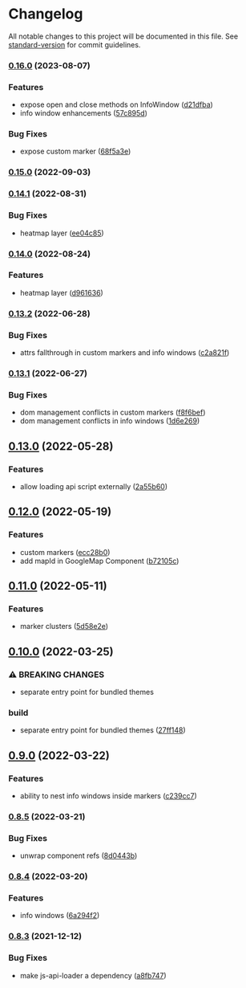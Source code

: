 # Changelog

All notable changes to this project will be documented in this file. See [standard-version](https://github.com/conventional-changelog/standard-version) for commit guidelines.

### [0.16.0](https://github.com/inocan-group/vue3-google-maps/compare/v0.15.0...v0.16.0) (2023-08-07)


### Features

* expose open and close methods on InfoWindow ([d21dfba](https://github.com/inocan-group/vue3-google-maps/commit/d21dfbaea309c94d9c9ce8a8a58676cd1760b768))
* info window enhancements ([57c895d](https://github.com/inocan-group/vue3-google-maps/commit/57c895d14104dfa48467fd5e46797db9f3723363))


### Bug Fixes

* expose custom marker ([68f5a3e](https://github.com/inocan-group/vue3-google-maps/commit/68f5a3e2244e9a51abb3a7ccc3ebc394e3050b4b))

### [0.15.0](https://github.com/inocan-group/vue3-google-maps/compare/v0.14.1...v0.15.0) (2022-09-03)

### [0.14.1](https://github.com/inocan-group/vue3-google-maps/compare/v0.14.0...v0.14.1) (2022-08-31)


### Bug Fixes

* heatmap layer ([ee04c85](https://github.com/inocan-group/vue3-google-maps/commit/ee04c85cc4491740d4d4593465b48eb7f618746b))

### [0.14.0](https://github.com/inocan-group/vue3-google-maps/compare/v0.13.2...v0.14.0) (2022-08-24)


### Features

* heatmap layer ([d961636](https://github.com/inocan-group/vue3-google-maps/commit/d9616368e3aa263b45ad805058d73ae7e5c25ed2))

### [0.13.2](https://github.com/inocan-group/vue3-google-maps/compare/v0.13.1...v0.13.2) (2022-06-28)


### Bug Fixes

* attrs fallthrough in custom markers and info windows ([c2a821f](https://github.com/inocan-group/vue3-google-maps/commit/c2a821feb1a27254a167eea717ac9f64fdd343a1))

### [0.13.1](https://github.com/inocan-group/vue3-google-maps/compare/v0.13.0...v0.13.1) (2022-06-27)


### Bug Fixes

* dom management conflicts in custom markers ([f8f6bef](https://github.com/inocan-group/vue3-google-maps/commit/f8f6beff78a37499e981354dd51f81b1db1eaa6a))
* dom management conflicts in info windows ([1d6e269](https://github.com/inocan-group/vue3-google-maps/commit/1d6e26938012b09e7f17a0276085a8935902dcc9))

## [0.13.0](https://github.com/inocan-group/vue3-google-maps/compare/v0.12.0...v0.13.0) (2022-05-28)


### Features

* allow loading api script externally ([2a55b60](https://github.com/inocan-group/vue3-google-maps/commit/2a55b60ae57fedf0e5315cb696bbbf9f70a1c2ae))

## [0.12.0](https://github.com/inocan-group/vue3-google-maps/compare/v0.10.0...v0.12.0) (2022-05-19)


### Features

* custom markers ([ecc28b0](https://github.com/inocan-group/vue3-google-maps/commit/ecc28b0455a54502734ae1ae9b1d69cde9e0652e))
* add mapId in GoogleMap Component ([b72105c](https://github.com/inocan-group/vue3-google-maps/commit/b72105ca33bcf115ce83fe5a09ad4ccc5530d8bc))
## [0.11.0](https://github.com/inocan-group/vue3-google-maps/compare/v0.10.0...v0.11.0) (2022-05-11)


### Features

* marker clusters ([5d58e2e](https://github.com/inocan-group/vue3-google-maps/commit/5d58e2e9ead8356c972d7700b9218ba77889ad15))

## [0.10.0](https://github.com/inocan-group/vue3-google-maps/compare/v0.9.0...v0.10.0) (2022-03-25)


### ⚠ BREAKING CHANGES

* separate entry point for bundled themes

### build

* separate entry point for bundled themes ([27ff148](https://github.com/inocan-group/vue3-google-maps/commit/27ff148714656d04415d84b2c11663e4b0c84e16))

## [0.9.0](https://github.com/inocan-group/vue3-google-maps/compare/v0.8.5...v0.9.0) (2022-03-22)


### Features

* ability to nest info windows inside markers ([c239cc7](https://github.com/inocan-group/vue3-google-maps/commit/c239cc7ad0851ec0238e178e10835a9dfb0169a9))

### [0.8.5](https://github.com/inocan-group/vue3-google-maps/compare/v0.8.4...v0.8.5) (2022-03-21)


### Bug Fixes

* unwrap component refs ([8d0443b](https://github.com/inocan-group/vue3-google-maps/commit/8d0443befd842dd40169a0bda70fe5a8380ebeca))

### [0.8.4](https://github.com/inocan-group/vue3-google-maps/compare/v0.8.3...v0.8.4) (2022-03-20)


### Features

* info windows ([6a294f2](https://github.com/inocan-group/vue3-google-maps/commit/6a294f2a86b55dca96137bde5e719923c634c4a7))

### [0.8.3](https://github.com/inocan-group/vue3-google-maps/compare/v0.8.2...v0.8.3) (2021-12-12)


### Bug Fixes

* make js-api-loader a dependency ([a8fb747](https://github.com/inocan-group/vue3-google-maps/commit/a8fb747ebd290e87a1572a2c8fcf6efd64b6f282))
